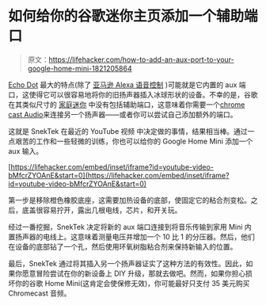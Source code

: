 # 如何给你的谷歌迷你主页添加一个辅助端口

> 原文：<https://lifehacker.com/how-to-add-an-aux-port-to-your-google-home-mini-1821205864>

[Echo Dot](https://lifehacker.com/the-best-place-for-your-echo-dot-is-actually-on-the-cei-1820916306) 最大的特点(除了 [亚马逊 Alexa 语音控制](https://lifehacker.com/the-first-alexa-skills-to-enable-on-your-new-amazon-ech-1796841634) )可能就是它内置的 aux 端口，这使得它可以很容易地将你的旧扬声器插入冰球形状的设备。不幸的是，谷歌在其类似尺寸的 [家庭迷你](https://lifehacker.com/should-you-buy-a-new-google-home-speaker-1819148716) 中没有包括辅助端口，这意味着你需要一个[chrome cast Audio](https://gizmodo.com/chromecast-audio-review-a-cheap-way-to-teach-your-old-1734708179)来连接另一个扬声器——或者你可以尝试自己添加额外的端口。



这就是 SnekTek 在最近的 YouTube 视频 中决定做的事情，结果相当棒。通过一点艰苦的工作和一些轻微的训练，你也可以给你的 Google Home Mini 添加一个 aux 输入。

 [https://lifehacker.com/embed/inset/iframe?id=youtube-video-bMfcrZYOAnE&start=0](https://lifehacker.com/embed/inset/iframe?id=youtube-video-bMfcrZYOAnE&start=0) 

第一步是移除橙色橡胶底座，这需要加热设备的底部，使固定它的粘合剂变松。之后，底盖很容易拧开，露出几根电线，芯片，和开关玩。

经过一番挖掘，SnekTek 决定将新的 aux 端口连接到将音乐传输到家用 Mini 内置扬声器的电线上。这意味着测量电压并增加一个 10 比 1 的分压器。然后，他们在设备的底部钻了一个孔，然后使用环氧树脂粘合剂来保持新输入的位置。

最后，SnekTek 通过将其插入另一个扬声器证实了这种方法的有效性。因此，如果你愿意冒险尝试在你的新设备上 DIY 升级，那就去做吧。然而，如果你担心损坏你的谷歌 Home Mini(这肯定会使保修无效)，你可能最好只支付 35 美元购买 Chromecast 音频。